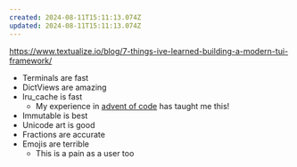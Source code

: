 ```yaml
---
created: 2024-08-11T15:11:13.074Z
updated: 2024-08-11T15:11:13.074Z
---
```

https://www.textualize.io/blog/7-things-ive-learned-building-a-modern-tui-framework/

- Terminals are fast
- DictViews are amazing
- lru_cache is fast
	- My experience in [advent of code](https://notes.billmill.org/programming/advent_of_code/2023_problem_log.html#day-12) has taught me this!
- Immutable is best
- Unicode art is good
- Fractions are accurate
- Emojis are terrible
	- This is a pain as a user too